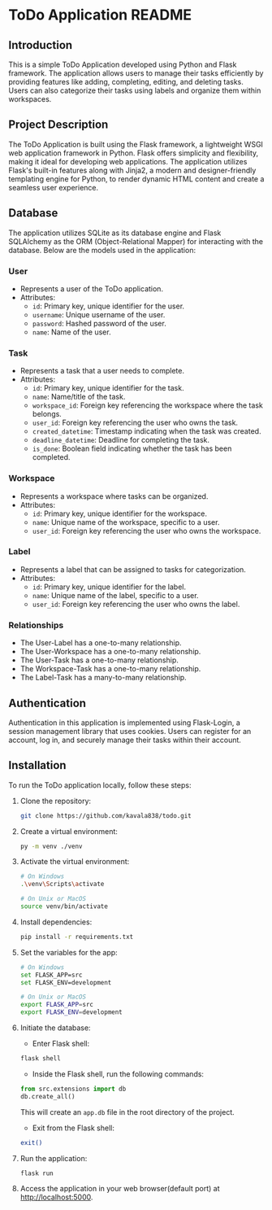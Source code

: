 # ToDo Application README

## Introduction
This is a simple ToDo Application developed using Python and Flask framework. The application allows users to manage their tasks efficiently by providing features like adding, completing, editing, and deleting tasks. Users can also categorize their tasks using labels and organize them within workspaces.

## Project Description
The ToDo Application is built using the Flask framework, a lightweight WSGI web application framework in Python. Flask offers simplicity and flexibility, making it ideal for developing web applications. The application utilizes Flask's built-in features along with Jinja2, a modern and designer-friendly templating engine for Python, to render dynamic HTML content and create a seamless user experience.

## Database
The application utilizes SQLite as its database engine and Flask SQLAlchemy as the ORM (Object-Relational Mapper) for interacting with the database. Below are the models used in the application:

### User
- Represents a user of the ToDo application.
- Attributes:
  - `id`: Primary key, unique identifier for the user.
  - `username`: Unique username of the user.
  - `password`: Hashed password of the user.
  - `name`: Name of the user.

### Task
- Represents a task that a user needs to complete.
- Attributes:
  - `id`: Primary key, unique identifier for the task.
  - `name`: Name/title of the task.
  - `workspace_id`: Foreign key referencing the workspace where the task belongs.
  - `user_id`: Foreign key referencing the user who owns the task.
  - `created_datetime`: Timestamp indicating when the task was created.
  - `deadline_datetime`: Deadline for completing the task.
  - `is_done`: Boolean field indicating whether the task has been completed.

### Workspace
- Represents a workspace where tasks can be organized.
- Attributes:
  - `id`: Primary key, unique identifier for the workspace.
  - `name`: Unique name of the workspace, specific to a user.
  - `user_id`: Foreign key referencing the user who owns the workspace.

### Label
- Represents a label that can be assigned to tasks for categorization.
- Attributes:
  - `id`: Primary key, unique identifier for the label.
  - `name`: Unique name of the label, specific to a user.
  - `user_id`: Foreign key referencing the user who owns the label.

### Relationships
- The User-Label has a one-to-many relationship.
- The User-Workspace has a one-to-many relationship.
- The User-Task has a one-to-many relationship.
- The Workspace-Task has a one-to-many relationship.
- The Label-Task has a many-to-many relationship.

## Authentication
Authentication in this application is implemented using Flask-Login, a session management library that uses cookies. Users can register for an account, log in, and securely manage their tasks within their account.

## Installation

To run the ToDo application locally, follow these steps:

1. Clone the repository:

    ```bash
    git clone https://github.com/kavala838/todo.git
    ```

2. Create a virtual environment:

    ```bash
    py -m venv ./venv
    ```

3. Activate the virtual environment:

    ```bash
    # On Windows
    .\venv\Scripts\activate

    # On Unix or MacOS
    source venv/bin/activate
    ```

4. Install dependencies:

    ```bash
    pip install -r requirements.txt
    ```

5. Set the variables for the app:

    ```bash
    # On Windows
    set FLASK_APP=src
    set FLASK_ENV=development

    # On Unix or MacOS
    export FLASK_APP=src
    export FLASK_ENV=development
    ```

6. Initiate the database:

    - Enter Flask shell:

    ```bash
    flask shell
    ```

    - Inside the Flask shell, run the following commands:

    ```python
    from src.extensions import db
    db.create_all()
    ```

    This will create an `app.db` file in the root directory of the project.

    - Exit from the Flask shell:

    ```bash
    exit()
    ```

7. Run the application:

    ```bash
    flask run
    ```

8. Access the application in your web browser(default port) at [http://localhost:5000](http://localhost:5000).
